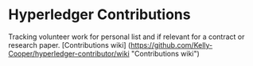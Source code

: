 # Hyperledger Contributions

Tracking volunteer work for personal list and if relevant for a contract or research paper.
[Contributions wiki] (https://github.com/Kelly-Cooper/hyperledger-contributor/wiki "Contributions wiki")


